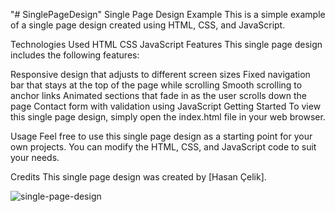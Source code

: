 "# SinglePageDesign" 
Single Page Design Example
This is a simple example of a single page design created using HTML, CSS, and JavaScript.

Technologies Used
HTML
CSS
JavaScript
Features
This single page design includes the following features:

Responsive design that adjusts to different screen sizes
Fixed navigation bar that stays at the top of the page while scrolling
Smooth scrolling to anchor links
Animated sections that fade in as the user scrolls down the page
Contact form with validation using JavaScript
Getting Started
To view this single page design, simply open the index.html file in your web browser.

Usage
Feel free to use this single page design as a starting point for your own projects. You can modify the HTML, CSS, and JavaScript code to suit your needs.

Credits
This single page design was created by [Hasan Çelik].

![single-page-design](https://user-images.githubusercontent.com/123208180/221116166-37fad9c7-c2b5-44a6-a8e1-e6a9bbb819dc.gif)
